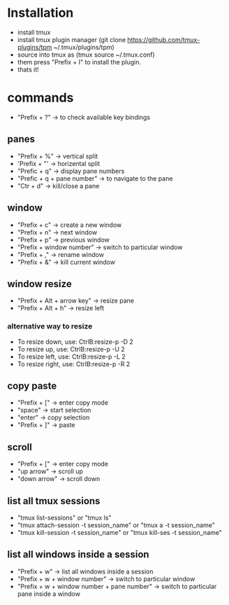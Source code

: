 # Installation
- install tmux
- install tmux plugin manager (git clone https://github.com/tmux-plugins/tpm ~/.tmux/plugins/tpm)
- source into tmux as (tmux source ~/.tmux.conf)
- them press "Prefix + I" to install the plugin.
- thats it!

# commands

- "Prefix + ?" -> to check available key bindings

## panes
- "Prefix + %" -> vertical split
- 'Prefix + "' -> horizental split
- "Prefic + q" -> display pane numbers
- "Prefic + q + pane number" -> to navigate to the pane
- "Ctr + d" -> kill/close a pane

## window
- "Prefix + c" -> create a new window
- "Prefix + n" -> next window
- "Prefix + p" -> previous window
- "Prefix + window number" -> switch to particular window
- "Prefix + ," -> rename window
- "Prefix + &" -> kill current window

## window resize
- "Prefix + Alt + arrow key" -> resize pane
- "Prefix + Alt + h" -> resize left

### alternative way to resize
- To resize down, use: CtrlB:resize-p -D 2
- To resize up, use: CtrlB:resize-p -U 2
- To resize left, use: CtrlB:resize-p -L 2
- To resize right, use: CtrlB:resize-p -R 2

## copy paste
- "Prefix + [" -> enter copy mode
- "space" -> start selection
- "enter" -> copy selection
- "Prefix + ]" -> paste

## scroll
- "Prefix + [" -> enter copy mode
- "up arrow" -> scroll up
- "down arrow" -> scroll down

## list all tmux sessions
- "tmux list-sessions" or "tmux ls"
- "tmux attach-session -t session_name" or "tmux a -t session_name"
- "tmux kill-session -t session_name" or "tmux kill-ses -t session_name"

## list all windows inside a session
- "Prefix + w" -> list all windows inside a session
- "Prefix + w + window number" -> switch to particular window
- "Prefix + w + window number + pane number" -> switch to particular pane inside a window

